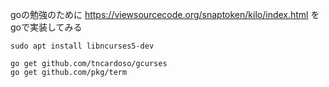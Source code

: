 goの勉強のために https://viewsourcecode.org/snaptoken/kilo/index.html をgoで実装してみる
```
sudo apt install libncurses5-dev

go get github.com/tncardoso/gcurses
go get github.com/pkg/term
```
